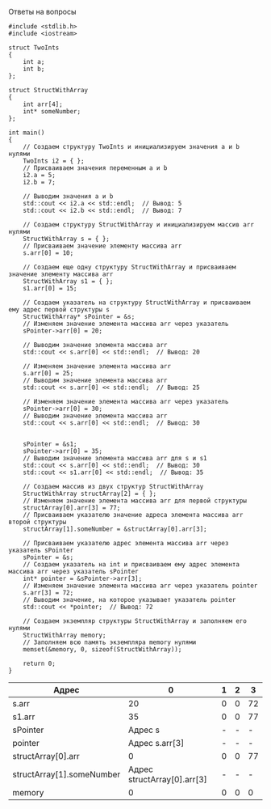 Ответы на вопросы
````
#include <stdlib.h>
#include <iostream>

struct TwoInts
{
    int a;
    int b;
};

struct StructWithArray
{
    int arr[4];
    int* someNumber;
};

int main()
{
    // Создаем структуру TwoInts и инициализируем значения a и b нулями
    TwoInts i2 = { };
    // Присваиваем значения переменным a и b
    i2.a = 5;
    i2.b = 7;

    // Выводим значения a и b
    std::cout << i2.a << std::endl;  // Вывод: 5
    std::cout << i2.b << std::endl;  // Вывод: 7

    // Создаем структуру StructWithArray и инициализируем массив arr нулями
    StructWithArray s = { };
    // Присваиваем значение элементу массива arr
    s.arr[0] = 10;

    // Создаем еще одну структуру StructWithArray и присваиваем значение элементу массива arr
    StructWithArray s1 = { };
    s1.arr[0] = 15;

    // Создаем указатель на структуру StructWithArray и присваиваем ему адрес первой структуры s
    StructWithArray* sPointer = &s;
    // Изменяем значение элемента массива arr через указатель
    sPointer->arr[0] = 20;

    // Выводим значение элемента массива arr
    std::cout << s.arr[0] << std::endl;  // Вывод: 20

    // Изменяем значение элемента массива arr
    s.arr[0] = 25;
    // Выводим значение элемента массива arr
    std::cout << s.arr[0] << std::endl;  // Вывод: 25

    // Изменяем значение элемента массива arr через указатель
    sPointer->arr[0] = 30;
    // Выводим значение элемента массива arr
    std::cout << s.arr[0] << std::endl;  // Вывод: 30


    sPointer = &s1;
    sPointer->arr[0] = 35;
    // Выводим значение элемента массива arr для s и s1
    std::cout << s.arr[0] << std::endl;  // Вывод: 30
    std::cout << s1.arr[0] << std::endl;  // Вывод: 35

    // Создаем массив из двух структур StructWithArray
    StructWithArray structArray[2] = { };
    // Изменяем значение элемента массива arr для первой структуры
    structArray[0].arr[3] = 77;
    // Присваиваем указателю значение адреса элемента массива arr второй структуры
    structArray[1].someNumber = &structArray[0].arr[3];

    // Присваиваем указателю адрес элемента массива arr через указатель sPointer
    sPointer = &s;
    // Создаем указатель на int и присваиваем ему адрес элемента массива arr через указатель sPointer
    int* pointer = &sPointer->arr[3];
    // Изменяем значение элемента массива arr через указатель pointer
    s.arr[3] = 72;
    // Выводим значение, на которое указывает указатель pointer
    std::cout << *pointer;  // Вывод: 72

    // Создаем экземпляр структуры StructWithArray и заполняем его нулями
    StructWithArray memory;
    // Заполняем всю память экземпляра memory нулями
    memset(&memory, 0, sizeof(StructWithArray));

    return 0;
}
````
| Адрес                      | 0                           | 1   | 2   | 3   |
|----------------------------|-----------------------------|-----|-----|-----|
| s.arr                      | 20                          | 0   | 0   | 72  |
| s1.arr                     | 35                          | 0   | 0   | 77  |
| sPointer                   | Адрес s                     | -   | -   | -   |
| pointer                    | Адрес s.arr[3]               | -   | -   | -   |
| structArray[0].arr         | 0                           | 0   | 0   | 77  |
| structArray[1].someNumber  | Адрес structArray[0].arr[3]  | -   | -   | -   |
| memory                     | 0                           | 0   | 0   | 0   |
